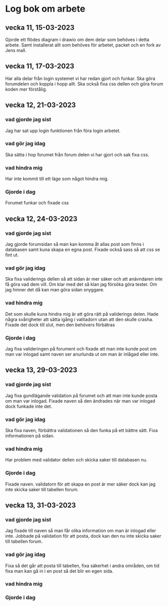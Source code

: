 # Log bok om arbete

## vecka 11, 15-03-2023
Gjorde ett flödes diagram i drawio om dem delar som behöves i detta arbete.
Samt installerat  allt som behöves för arbetet, packet och en fork av Jens mall. 

## vecka 11, 17-03-2023
Har alla delar från login systemet vi har redan gjort och funkar.
Ska göra forumdelen och koppla i hopp allt. 
Ska också fixa css dellen och göra forum koden mer förstålig.  

## vecka 12, 21-03-2023
### vad gjorde jag sist 
Jag har sat upp login funktionen från föra login arbetet. 

### vad gör jag idag 
Ska sätta i hop forumet från forum delen vi har gjort och sak fixa css.

### vad hindra mig
Har inte kommit till ett läge som något hindra mig.

### Gjorde i dag 
Forumet funkar och fixade css 

## vecka 12, 24-03-2023
### vad gjorde jag sist 
Jag gjorde forumsidan så man kan komma åt allas post som finns i databasen samt kuna skapa en egna post.
Fixade också sass så att css se fint ut. 

### vad gör jag idag 
Ska fixa validerings dellen så att sidan är mer säker och att anävndaren inte få göra vad dem vill. 
Om klar med det så klan jag försöka göra tester.
Om jag hinner det då kan man göra sidan snyggare. 

### vad hindra mig
Det som skulle kuna hindra mig är att göra rätt på validerings delen.
Hade några svårigheter att sätta igång i valitadorn utan att den skulle crasha.
Fixade det dock till slut, men den behövers förbätras 

### Gjorde i dag 
Jag fixa valideringen på forument och fixade att man inte kunde post om man var inlogad samt naven ser anurlunda ut om man är inlågad eller inte. 

## vecka 13, 29-03-2023
### vad gjorde jag sist 
Jag fixa gundlägande validation på forumet och att man inte kunde posta om man var inlogad. Fixade naven så den ändrades när man var inlogad dock funkade inte det. 

### vad gör jag idag
Ska fixa naven, förbättra validationen så den funka på ett bättre sätt. Fixa informationen på sidan. 

### vad hindra mig
Har problem med validator dellen och skicka saker till databasen nu.

### Gjorde i dag
Fixade naven. validatorn för att skapa en post är mer säker dock kan jag inte skicka saker till tabellen forum. 

## vecka 13, 31-03-2023
### vad gjorde jag sist 
Jag fixade till naven så man får olika information om man är inlogad eller inte. Jobbade på validation för att posta, dock kan den nu inte skicka saker till tabellen forum.  

### vad gör jag idag
Fixa så det går att posta till tabellen, fixa säkerhet i andra områden, om tid fixa man kan gå in i en post så det blir en egen sida.  

### vad hindra mig

### Gjorde i dag
